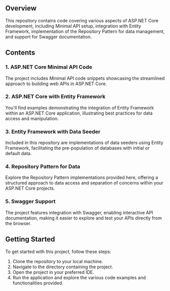 ## Overview
This repository contains code covering various aspects of ASP.NET Core development, including Minimal API setup, integration with Entity Framework, implementation of the Repository Pattern for data management, and support for Swagger documentation.

## Contents

### 1. ASP.NET Core Minimal API Code
The project includes Minimal API code snippets showcasing the streamlined approach to building web APIs in ASP.NET Core.

### 2. ASP.NET Core with Entity Framework
You'll find examples demonstrating the integration of Entity Framework within an ASP.NET Core application, illustrating best practices for data access and manipulation.

### 3. Entity Framework with Data Seeder
Included in this repository are implementations of data seeders using Entity Framework, facilitating the pre-population of databases with initial or default data.

### 4. Repository Pattern for Data
Explore the Repository Pattern implementations provided here, offering a structured approach to data access and separation of concerns within your ASP.NET Core projects.

### 5. Swagger Support
The project features integration with Swagger, enabling interactive API documentation, making it easier to explore and test your APIs directly from the browser.

## Getting Started
To get started with this project, follow these steps:

1. Clone the repository to your local machine.
2. Navigate to the directory containing the project.
3. Open the project in your preferred IDE.
4. Run the application and explore the various code examples and functionalities provided.

